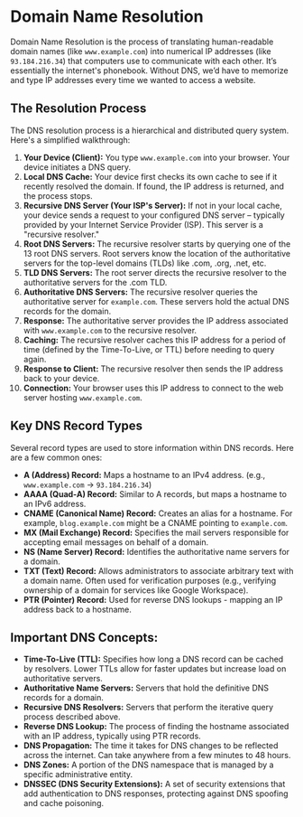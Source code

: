 # Domain Name Resolution

Domain Name Resolution is the process of translating human-readable domain names (like `www.example.com`) into numerical IP addresses (like `93.184.216.34`) that computers use to communicate with each other. It’s essentially the internet's phonebook. Without DNS, we’d have to memorize and type IP addresses every time we wanted to access a website.

## The Resolution Process

The DNS resolution process is a hierarchical and distributed query system. Here's a simplified walkthrough:

1. **Your Device (Client):**  You type `www.example.com` into your browser. Your device initiates a DNS query.
2. **Local DNS Cache:** Your device first checks its own cache to see if it recently resolved the domain. If found, the IP address is returned, and the process stops.
3. **Recursive DNS Server (Your ISP's Server):** If not in your local cache, your device sends a request to your configured DNS server – typically provided by your Internet Service Provider (ISP). This server is a "recursive resolver."
4. **Root DNS Servers:** The recursive resolver starts by querying one of the 13 root DNS servers. Root servers know the location of the authoritative servers for the top-level domains (TLDs) like .com, .org, .net, etc.
5. **TLD DNS Servers:** The root server directs the recursive resolver to the authoritative servers for the .com TLD.
6. **Authoritative DNS Servers:** The recursive resolver queries the authoritative server for `example.com`. These servers hold the actual DNS records for the domain.
7. **Response:** The authoritative server provides the IP address associated with `www.example.com` to the recursive resolver.
8. **Caching:** The recursive resolver caches this IP address for a period of time (defined by the Time-To-Live, or TTL) before needing to query again.
9. **Response to Client:**  The recursive resolver then sends the IP address back to your device.
10. **Connection:** Your browser uses this IP address to connect to the web server hosting `www.example.com`.

## Key DNS Record Types

Several record types are used to store information within DNS records. Here are a few common ones:

- **A (Address) Record:** Maps a hostname to an IPv4 address. (e.g., `www.example.com` -> `93.184.216.34`)
- **AAAA (Quad-A) Record:**  Similar to A records, but maps a hostname to an IPv6 address.
- **CNAME (Canonical Name) Record:**  Creates an alias for a hostname.  For example, `blog.example.com` might be a CNAME pointing to `example.com`.
- **MX (Mail Exchange) Record:** Specifies the mail servers responsible for accepting email messages on behalf of a domain.
- **NS (Name Server) Record:**  Identifies the authoritative name servers for a domain.
- **TXT (Text) Record:**  Allows administrators to associate arbitrary text with a domain name. Often used for verification purposes (e.g., verifying ownership of a domain for services like Google Workspace).
- **PTR (Pointer) Record:** Used for reverse DNS lookups - mapping an IP address back to a hostname.

## Important DNS Concepts:

- **Time-To-Live (TTL):** Specifies how long a DNS record can be cached by resolvers.  Lower TTLs allow for faster updates but increase load on authoritative servers.
- **Authoritative Name Servers:** Servers that hold the definitive DNS records for a domain.
- **Recursive DNS Resolvers:** Servers that perform the iterative query process described above.
- **Reverse DNS Lookup:** The process of finding the hostname associated with an IP address, typically using PTR records.
- **DNS Propagation:** The time it takes for DNS changes to be reflected across the internet.  Can take anywhere from a few minutes to 48 hours.
- **DNS Zones:**  A portion of the DNS namespace that is managed by a specific administrative entity.
- **DNSSEC (DNS Security Extensions):** A set of security extensions that add authentication to DNS responses, protecting against DNS spoofing and cache poisoning.
